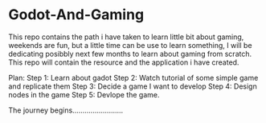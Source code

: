 # Godot-And-Gaming
This repo contains the path i have taken to learn little bit about gaming, weekends are fun, but a little time can be use to learn something, I will be dedicating posibbly next few months to learn about gaming from scratch. This repo will contain the resource and the application i have created.

Plan: 
Step 1: Learn about gadot
Step 2: Watch tutorial of some simple game and replicate them
Step 3: Decide a game I want to develop
Step 4: Design nodes in the game
Step 5: Devlope the game.

The journey begins.........................
